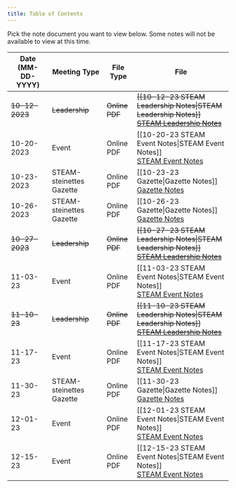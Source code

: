 ```yaml
---
title: Table of Contents
---
```

Pick the note document you want to view below. Some notes will not be available to view at this time.

| Date (MM-DD-YYYY) | Meeting Type             | File Type               | File                                                                                                                                                                                      |
| ----------------- | ------------------------ | ----------------------- | ----------------------------------------------------------------------------------------------------------------------------------------------------------------------------------------- |
| ~~10-12-2023~~    | ~~Leadership~~           | ~~Online~~ <br> ~~PDF~~ | ~~[[10-12-23 STEAM Leadership Notes\|STEAM Leadership Notes]]~~ <br> ~~<a href="">STEAM Leadership Notes</a>~~                                                                            |
| 10-20-2023        | Event                    | Online <br> PDF         | [[10-20-23 STEAM Event Notes\|STEAM Event Notes]] <br> <a href="https://www.mediafire.com/file/bxqw674syi6lwcu/10-20-23_STEAM_Event_Notes.pdf/file" target="_blank">STEAM Event Notes</a> |
| 10-23-2023        | STEAM-steinettes Gazette | Online <br> PDF         | [[10-23-23 Gazette\|Gazette Notes]] <br> <a href="https://www.mediafire.com/file/hob1jo5xaakehu9/10-23-23_Gazette.pdf/file" target="_blank">Gazette Notes</a>                             |
| 10-26-2023        | STEAM-steinettes Gazette | Online <br> PDF         | [[10-26-23 Gazette\|Gazette Notes]] <br> <a href="https://www.mediafire.com/file/rgdbugojs1ats1w/10-26-23_Gazette.pdf/file" target="_blank">Gazette Notes</a>                             |
| ~~10-27-2023~~    | ~~Leadership~~           | ~~Online~~ <br> ~~PDF~~ | ~~[[10-27-23 STEAM Leadership Notes\|STEAM Leadership Notes]]~~ <br> ~~<a href="">STEAM Leadership Notes</a>~~                                                                            |
| 11-03-23          | Event                    | Online <br> PDF         | [[11-03-23 STEAM Event Notes\|STEAM Event Notes]] <br> <a href="https://www.mediafire.com/file/7uvbv20q4avoduc/11-03-23_STEAM_Event_Notes.pdf/file" target="_blank">STEAM Event Notes</a> |
| ~~11-10-23~~      | ~~Leadership~~           | ~~Online~~ <br> ~~PDF~~ | ~~[[11-10-23 STEAM Leadership Notes\|STEAM Leadership Notes]]~~ <br> ~~<a href="">STEAM Leadership Notes</a>~~                                                                            |
| 11-17-23          | Event                    | Online <br> PDF         | [[11-17-23 STEAM Event Notes\|STEAM Event Notes]] <br> <a href="https://www.mediafire.com/file/83hqs12yl0iwt9e/11-17-23_STEAM_Event_Notes.pdf/file">STEAM Event Notes</a>                 |
| 11-30-23          | STEAM-steinettes Gazette | Online <br> PDF         | [[11-30-23 Gazette\|Gazette Notes]] <br> <a href="https://www.mediafire.com/file/e18doc3ipslw3cx/11-30-23_Gazette.pdf/file">Gazette Notes</a>                                             |
| 12-01-23          | Event                    | Online <br> PDF         | [[12-01-23 STEAM Event Notes\|STEAM Event Notes]] <br> <a href="https://www.mediafire.com/file/yw5njwe23ugmuak/12-01-23_STEAM_Event_Notes.pdf/file">STEAM Event Notes</a>                 |
| 12-15-23          | Event                    | Online <br> PDF         | [[12-15-23 STEAM Event Notes\|STEAM Event Notes]] <br> <a href="https://www.mediafire.com/file/n327isrobvtaolb/12-15-23_STEAM_Event_Notes.pdf/file">STEAM Event Notes</a>                 |